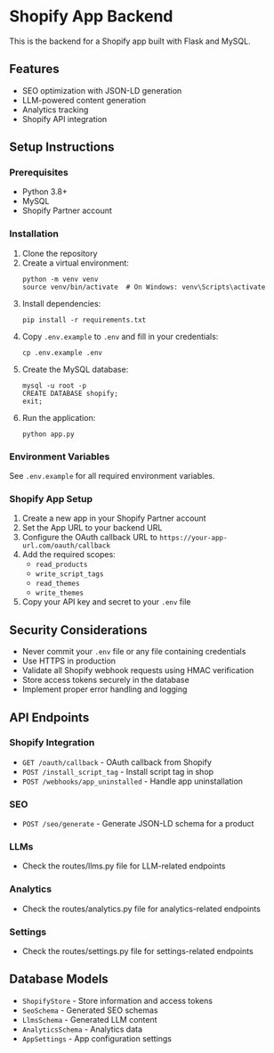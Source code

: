 # Shopify App Backend

This is the backend for a Shopify app built with Flask and MySQL.

## Features

- SEO optimization with JSON-LD generation
- LLM-powered content generation
- Analytics tracking
- Shopify API integration

## Setup Instructions

### Prerequisites

- Python 3.8+
- MySQL
- Shopify Partner account

### Installation

1. Clone the repository
2. Create a virtual environment:
   ```
   python -m venv venv
   source venv/bin/activate  # On Windows: venv\Scripts\activate
   ```
3. Install dependencies:
   ```
   pip install -r requirements.txt
   ```
4. Copy `.env.example` to `.env` and fill in your credentials:
   ```
   cp .env.example .env
   ```
5. Create the MySQL database:
   ```
   mysql -u root -p
   CREATE DATABASE shopify;
   exit;
   ```
6. Run the application:
   ```
   python app.py
   ```

### Environment Variables

See `.env.example` for all required environment variables.

### Shopify App Setup

1. Create a new app in your Shopify Partner account
2. Set the App URL to your backend URL
3. Configure the OAuth callback URL to `https://your-app-url.com/oauth/callback`
4. Add the required scopes:
   - `read_products`
   - `write_script_tags`
   - `read_themes`
   - `write_themes`
5. Copy your API key and secret to your `.env` file

## Security Considerations

- Never commit your `.env` file or any file containing credentials
- Use HTTPS in production
- Validate all Shopify webhook requests using HMAC verification
- Store access tokens securely in the database
- Implement proper error handling and logging

## API Endpoints

### Shopify Integration
- `GET /oauth/callback` - OAuth callback from Shopify
- `POST /install_script_tag` - Install script tag in shop
- `POST /webhooks/app_uninstalled` - Handle app uninstallation

### SEO
- `POST /seo/generate` - Generate JSON-LD schema for a product

### LLMs
- Check the routes/llms.py file for LLM-related endpoints

### Analytics
- Check the routes/analytics.py file for analytics-related endpoints

### Settings
- Check the routes/settings.py file for settings-related endpoints

## Database Models

- `ShopifyStore` - Store information and access tokens
- `SeoSchema` - Generated SEO schemas
- `LlmsSchema` - Generated LLM content
- `AnalyticsSchema` - Analytics data
- `AppSettings` - App configuration settings
